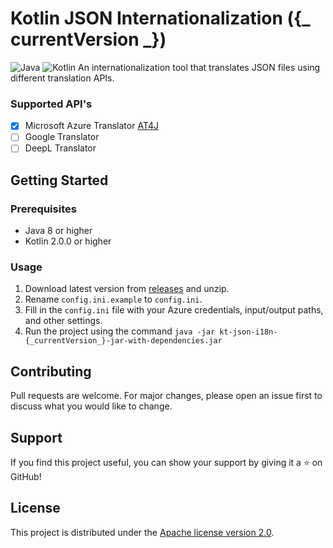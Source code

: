 # Kotlin JSON Internationalization ({_ currentVersion _})

![Java](https://img.shields.io/badge/java-%3E%3D8-blue)
![Kotlin](https://img.shields.io/badge/kotlin-%3E%3D2.0.0-blue)
An internationalization tool that translates JSON files using different translation APIs.

### Supported API's

- [x] Microsoft Azure Translator [AT4J](https://github.com/brenoepics/at4j)
- [ ] Google Translator
- [ ] DeepL Translator

## Getting Started

### Prerequisites

- Java 8 or higher
- Kotlin 2.0.0 or higher

### Usage

1. Download latest version from [releases](/releases/latest) and unzip.
2. Rename `config.ini.example` to `config.ini`.
3. Fill in the `config.ini` file with your Azure credentials, input/output paths, and other settings.
4. Run the project using the command `java -jar kt-json-i18n-{_currentVersion_}-jar-with-dependencies.jar`

## Contributing

Pull requests are welcome. For major changes, please open an issue first to discuss what you would like to change.

## Support

If you find this project useful, you can show your support by giving it a ⭐ on GitHub!

## License

This project is distributed under the [Apache license version 2.0](./LICENSE).
